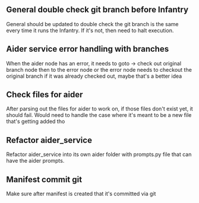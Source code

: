 ## General double check git branch before Infantry

General should be updated to double check the git branch is the same every time it runs the Infantry.  If it's not, then need to halt execution.

## Aider service error handling with branches

When the aider node has an error, it needs to goto -> check out original branch node then to the error node or the error node needs to checkout the original branch if it was already checked out, maybe that's a better idea

## Check files for aider

After parsing out the files for aider to work on, if those files don't exist yet, it should fail. Would need to handle the case where it's meant to be a new file that's getting added tho

## Refactor aider_service

Refactor aider_service into its own aider folder with prompts.py file that can have the aider prompts.

## Manifest commit git

Make sure after manifest is created that it's committed via git
